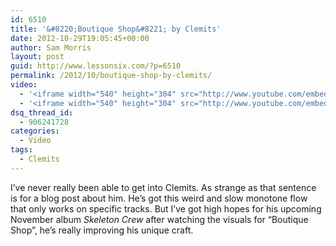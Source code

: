 ```yaml
---
id: 6510
title: '&#8220;Boutique Shop&#8221; by Clemits'
date: 2012-10-29T19:05:45+00:00
author: Sam Morris
layout: post
guid: http://www.lessonsix.com/?p=6510
permalink: /2012/10/boutique-shop-by-clemits/
video:
  - '<iframe width="540" height="304" src="http://www.youtube.com/embed/U6xIAqTxZfs" frameborder="0" allowfullscreen></iframe>'
  - '<iframe width="540" height="304" src="http://www.youtube.com/embed/U6xIAqTxZfs" frameborder="0" allowfullscreen></iframe>'
dsq_thread_id:
  - 906241728
categories:
  - Video
tags:
  - Clemits
---
```

I&#8217;ve never really been able to get into Clemits. As strange as that sentence is for a blog post about him. He&#8217;s got this weird and slow monotone flow that only works on specific tracks. But I&#8217;ve got high hopes for his upcoming November album _Skeleton Crew_ after watching the visuals for &#8220;Boutique Shop&#8221;, he&#8217;s really improving his unique craft.
